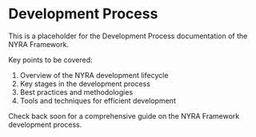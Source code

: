 # Development Process

This is a placeholder for the Development Process documentation of the NYRA Framework. 

Key points to be covered:
1. Overview of the NYRA development lifecycle
2. Key stages in the development process
3. Best practices and methodologies
4. Tools and techniques for efficient development

Check back soon for a comprehensive guide on the NYRA Framework development process.

